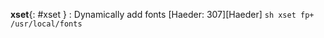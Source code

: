 **xset**{: #xset }
:   Dynamically add fonts [Haeder: 307][Haeder]
    ```sh
    xset fp+ /usr/local/fonts
    ```